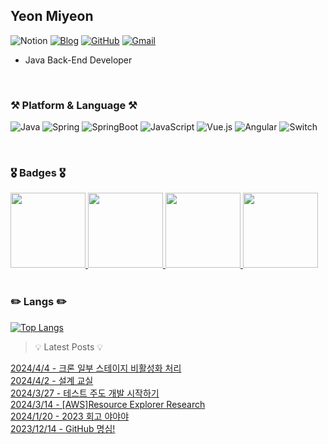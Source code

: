 

Yeon Miyeon
--

![Notion](https://img.shields.io/badge/Notion-%23000000.svg?style=flat-square&logo=notion&logoColor=white "Notion Profile 준비중..")
[![Blog](https://img.shields.io/badge/Blog-%23000000.svg?style=flat-square&logo=tistory&logoColor=white "Blog")](https://cocococo331.tistory.com)
[![GitHub](https://img.shields.io/badge/Github-%23121011.svg?style=flat-square&logo=github&logoColor=white "GitHub Blog")](https://miyeon396.github.io)
[![Gmail](https://img.shields.io/badge/Gmail-D14836?style=flat-square&logo=gmail&logoColor=white&text=dd)](mailto:miyeon396@gmail.com)

- Java Back-End Developer 

<br />

### ⚒️ Platform & Language ⚒️

![Java](https://img.shields.io/badge/Java-3670A0.svg?style=flat-square&logo=java&logoColor=white)
![Spring](https://img.shields.io/badge/Spring-%236DB33F.svg?style=flat-square&logo=spring&logoColor=white)
![SpringBoot](https://img.shields.io/badge/SpringBoot-%236DB33F.svg?style=flat-square&logo=springboot&logoColor=white)
![JavaScript](https://img.shields.io/badge/JavaScript-%23323330.svg?style=flat-square&logo=javascript&logoColor=%23F7DF1E)
![Vue.js](https://img.shields.io/badge/VueJs-%2335495e.svg?style=flat-square&logo=vuedotjs&logoColor=%234FC08D)
![Angular](https://img.shields.io/badge/Angular-%23DD0031.svg?style=flat-square&logo=angular&logoColor=white)
![Switch](https://img.shields.io/badge/Switch-E60012?style=flat-square&logo=nintendo-switch&logoColor=white)

<br />

### 🎖 Badges 🎖

<a href="https://www.credly.com/badges/ede3beb6-1382-4174-a474-560e6eb65d29/public_url">
  <img src="https://images.credly.com/size/680x680/images/b9feab85-1a43-4f6c-99a5-631b88d5461b/image.png" width=120px>
</a>
<a href="https://www.credly.com/badges/5eac4b3c-6279-417b-8783-788398365400/public_url">
  <img src="https://images.credly.com/size/680x680/images/b9feab85-1a43-4f6c-99a5-631b88d5461b/image.png" width=120px>
</a>
<a href="https://www.credly.com/badges/6df2c2d7-ff5d-400d-a9c4-2176fb69333a/public_url">
  <img src="https://images.credly.com/size/680x680/images/2d84e428-9078-49b6-a804-13c15383d0de/image.png" width=120px>
</a>
<a href="https://www.credential.net/d6849be4-ecd6-4cd7-b372-4a1f9e01fc1c">
  <img src="https://api.accredible.com/v1/frontend/credential_website_embed_image/badge/21209568" width=120px>
</a>

<!-- 나중에 할거 -->
<!--[![Anurag's GitHub stats](https://github-readme-stats.vercel.app/api?username=miyeon396)](https://github.com/miyeon396/github-readme-stats)
[![Top Langs](https://github-readme-stats.vercel.app/api/top-langs/?username=miyeon396&layout=compact)](https://github.com/miyeon396)
[![Hits](https://hits.seeyoufarm.com/api/count/incr/badge.svg?url=https%3A%2F%2Fhttps%2F%2Fgithub.com%2Fmiyeon396%2F&count_bg=%23FFC6EF&title_bg=%238E8E8E&icon=&icon_color=%23FFB0F0&title=hits&edge_flat=false)](https://hits.seeyoufarm.com)-->

<br />
<br />

### ✏️ Langs ✏️
> 
[![Top Langs](https://github-readme-stats.vercel.app/api/top-langs/?username=miyeon396&layout=compact)](https://github.com/miyeon396/github-readme-stats)

<!-- ![footer](https://capsule-render.vercel.app/api?section=footer&color=auto&type=waving) -->

<!--
**miyeon396/miyeon396** is a ✨ _special_ ✨ repository because its `README.md` (this file) appears on your GitHub profile.

Here are some ideas to get you started:

- 🔭 I’m currently working on ...
- 🌱 I’m currently learning ...
- 👯 I’m looking to collaborate on ...
- 🤔 I’m looking for help with ...
- 💬 Ask me about ...
- 📫 How to reach me: ...
- 😄 Pronouns: ...
- ⚡ Fun fact: ...
-->
  
> 💡 Latest Posts 💡
  
  [2024/4/4 - 크론 일부 스테이지 비활성화 처리](https://cocococo331.tistory.com/60) <br> 
[2024/4/2 - 설계 교실](https://cocococo331.tistory.com/58) <br> 
[2024/3/27 - 테스트 주도 개발 시작하기](https://cocococo331.tistory.com/57) <br> 
[2024/3/14 - [AWS]Resource Explorer Research](https://cocococo331.tistory.com/56) <br> 
[2024/1/20 - 2023 회고 야야야](https://cocococo331.tistory.com/41) <br> 
[2023/12/14 - GitHub 명심!](https://cocococo331.tistory.com/40) <br> 
